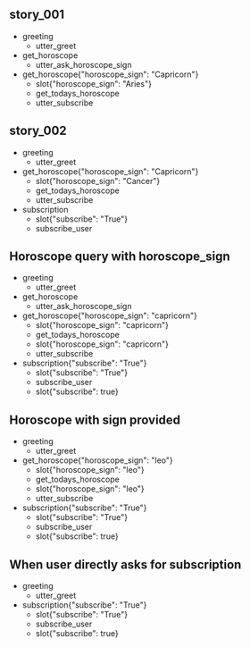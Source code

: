 ## story_001
* greeting
  - utter_greet
* get_horoscope
  - utter_ask_horoscope_sign
* get_horoscope{"horoscope_sign": "Capricorn"}
  - slot{"horoscope_sign": "Aries"}
  - get_todays_horoscope
  - utter_subscribe


## story_002
* greeting
  - utter_greet
* get_horoscope{"horoscope_sign": "Capricorn"}
  - slot{"horoscope_sign": "Cancer"}
  - get_todays_horoscope
  - utter_subscribe
* subscription
  - slot{"subscribe": "True"}
  - subscribe_user

## Horoscope query with horoscope_sign
* greeting
    - utter_greet
* get_horoscope
    - utter_ask_horoscope_sign
* get_horoscope{"horoscope_sign": "capricorn"}
    - slot{"horoscope_sign": "capricorn"}
    - get_todays_horoscope
    - slot{"horoscope_sign": "capricorn"}
    - utter_subscribe
* subscription{"subscribe": "True"}
    - slot{"subscribe": "True"}
    - subscribe_user
    - slot{"subscribe": true}

## Horoscope with sign provided
* greeting
    - utter_greet
* get_horoscope{"horoscope_sign": "leo"}
    - slot{"horoscope_sign": "leo"}
    - get_todays_horoscope
    - slot{"horoscope_sign": "leo"}
    - utter_subscribe
* subscription{"subscribe": "True"}
    - slot{"subscribe": "True"}
    - subscribe_user
    - slot{"subscribe": true}

## When user directly asks for subscription
* greeting
    - utter_greet
* subscription{"subscribe": "True"}
    - slot{"subscribe": "True"}
    - subscribe_user
    - slot{"subscribe": true}
